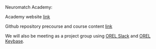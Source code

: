 Neuromatch Academy:

Academy website  [link](https://neuromatch.io/academy/)

Github repository precourse and course content  [link](https://github.com/NeuromatchAcademy)

We will also be meeting as a project group using [OREL Slack](https://app.slack.com/client/T48BNG3A5/C015B5V5TEH) and [OREL Keybase](https://keybase.io/team/orthogonal_lab).
